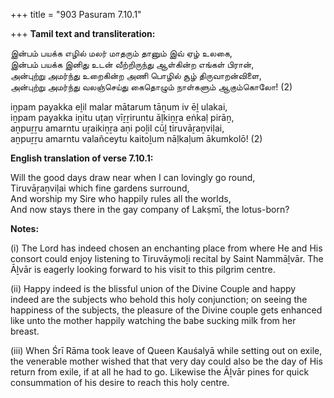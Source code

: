+++
title = "903 Pasuram 7.10.1"

+++
**Tamil text and transliteration:**

இன்பம் பயக்க எழில் மலர் மாதரும் தானும் இவ் ஏழ் உலகை,  
இன்பம் பயக்க இனிது உடன் வீற்றிருந்து ஆள்கின்ற எங்கள் பிரான்,  
அன்புற்று அமர்ந்து உறைகின்ற அணி பொழில் சூழ் திருவாறன்விளை,  
அன்புற்று அமர்ந்து வலஞ்செய்து கைதொழும் நாள்களும் ஆகும்கொலோ! (2)

iṉpam payakka eḻil malar mātarum tāṉum iv ēḻ ulakai,  
iṉpam payakka iṉitu uṭaṉ vīṟṟiruntu āḷkiṉṟa eṅkaḷ pirāṉ,  
aṉpuṟṟu amarntu uṟaikiṉṟa aṇi poḻil cūḻ tiruvāṟaṉviḷai,  
aṉpuṟṟu amarntu valañceytu kaitoḻum nāḷkaḷum ākumkolō! (2)

**English translation of verse 7.10.1:**

Will the good days draw near when I can lovingly go round,  
Tiruvāṟaṉviḷai which fine gardens surround,  
And worship my Sire who happily rules all the worlds,  
And now stays there in the gay company of Lakṣmī, the lotus-born?

**Notes:**

\(i\) The Lord has indeed chosen an enchanting place from where He and His consort could enjoy listening to Tiruvāymoḻi recital by Saint Nammāḻvār. The Āḻvār is eagerly looking forward to his visit to this pilgrim centre.

\(ii\) Happy indeed is the blissful union of the Divine Couple and happy indeed are the subjects who behold this holy conjunction; on seeing the happiness of the subjects, the pleasure of the Divine couple gets enhanced like unto the mother happily watching the babe sucking milk from her breast.

\(iii\) When Śrī Rāma took leave of Queen Kauśalyā while setting out on exile, the venerable mother wished that that very day could also be the day of His return from exile, if at all he had to go. Likewise the Āḻvār pines for quick consummation of his desire to reach this holy centre.


